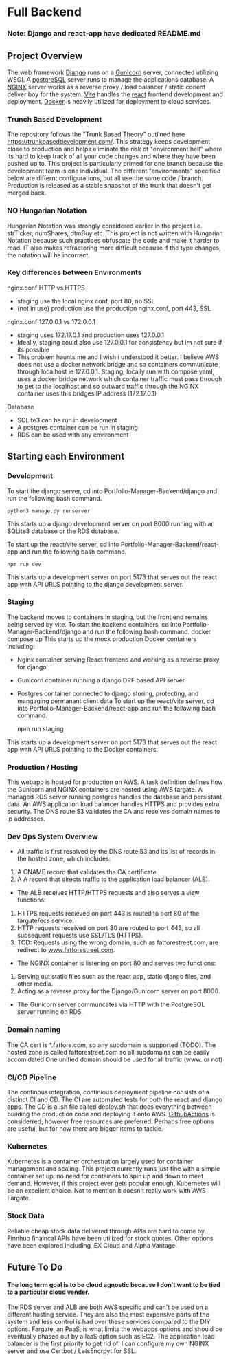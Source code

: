 # Full Backend
### Note: Django and react-app have dedicated README.md
## Project Overview
The web framework [Django](https://www.djangoproject.com/) runs on a [Gunicorn](https://gunicorn.org/) server, connected utilizing WSGI. A [postgreSQL](https://www.postgresql.org/) server runs to manage the applications database. A [NGINX](https://www.nginx.com/) server works as a reverse proxy / load balancer / static conent deliver boy for the system. [Vite](https://vitejs.dev/) handles the [react](https://react.dev/) frontend development and deployment. [Docker](https://www.docker.com/) is heavily utilized for deployment to cloud services.

### Trunch Based Development
The repository follows the "Trunk Based Theory" outlined here https://trunkbaseddevelopment.com/. This strategy keeps development close to production and helps eliminate the risk of "environment hell" where its hard to keep track of all your code changes and where they have been pushed up to. This project is particularly primed for one branch because the development team is one individual. The different "environments" specified below are differnt configurations, but all use the same code / branch. Production is released as a stable snapshot of the trunk that doesn't get merged back. 

### NO Hungarian Notation
Hungarian Notation was strongly considered earlier in the project i.e. strTicker, numShares, dtmBuy etc. This project is not written with Hungarian Notation because such practices obfuscate the code and make it harder to read. IT also makes refractoring more difficult because if the type changes, the notation will be incorrect. 

### Key differences between Environments
nginx.conf HTTP vs HTTPS
- staging use the local nginx.conf, port 80, no SSL
- (not in use) production use the production nginx.conf, port 443, SSL

nginx.conf 127.0.0.1 vs 172.0.0.1
- staging uses 172.17.0.1 and production uses 127.0.0.1
- Ideally, staging could also use 127.0.0.1 for consistency but im not sure if its possible
- This problem haunts me and I wish i understood it better. I believe AWS does not use a docker network bridge and so containers communicate through localhost ie 127.0.0.1. 
Staging, locally run with compose.yaml, uses a docker bridge network which container traffic must pass through to get to the localhost and so outward traffic through the NGINX container uses this bridges IP address (172.17.0.1)

Database 
- SQLite3 can be run in development
- A postgres container can be run in staging
- RDS can be used with any environment

## Starting each Environment
### Development
To start the django server, cd into Portfolio-Manager-Backend/django and run the following bash command.

    python3 manage.py runserver

This starts up a django development server on port 8000 running with an SQLite3 database or the RDS database.

To start up the react/vite server, cd into Portfolio-Manager-Backend/react-app and run the following bash command.

    npm run dev

This starts up a development server on port 5173 that serves out the react app with API URLS pointing to the django development server.

### Staging
The backend moves to containers in staging, but the front end remains being served by vite.
To start the backend containers, cd into Portfolio-Manager-Backend/django and run the following bash command.
    docker compose up
This starts up the mock production Docker containers including:
- Nginx container serving React frontend and working as a reverse proxy for django
- Gunicorn container running a django DRF based API server
- Postgres container connected to django storing, protecting, and mangaging permanant client data
To start up the react/vite server, cd into Portfolio-Manager-Backend/react-app and run the following bash command.

    npm run staging

This starts up a development server on port 5173 that serves out the react app with API URLS pointing to the Docker containers.

### Production / Hosting
This webapp is hosted for production on AWS. A task definition defines how the Gunicorn and NGINX containers are hosted using AWS fargate. A managed RDS server running postgres handles the database and persistant data. An AWS application load balancer handles HTTPS and provides extra security. The DNS route 53 validates the CA and resolves domain names to ip addresses.

### Dev Ops System Overview 
- All traffic is first resolved by the DNS route 53 and its list of records in the hosted zone, which includes:
1. A CNAME record that validates the CA certificate
2. A A record that directs traffic to the application load balancer (ALB).
- The ALB receives HTTP/HTTPS requests and also serves a view functions:
1. HTTPS requests recieved on port 443 is routed to port 80 of the fargate/ecs service.
2. HTTP requests received on port 80 are routed to port 443, so all subsequent requests use SSL/TLS (HTTPS). 
3. TOD: Requests using the wrong domain, such as fattorestreet.com, are redirect to www.fattorestreet.com.
- The NGINX container is listening on port 80 and serves two functions:
1. Serving out static files such as the react app, static django files, and other media.
2. Acting as a reverse proxy for the Django/Gunicorn server on port 8000. 
- The Gunicorn server communcates via HTTP with the PostgreSQL server running on RDS.

### Domain naming
The CA cert is *.fattore.com, so any subdomain is supported (TODO).
The hosted zone is called fattorestreet.com so all subdomains can be easily accomidated
One unified domain should be used for all traffic (www. or not)

### CI/CD Pipeline
The continous integration, continious deployment pipeline consists of a distinct CI and CD. The CI are automated tests for both the react and django apps. The CD is a .sh file called deploy.sh that does everything between building the production code and deploying it onto AWS. [GithubActions](https://github.com/features/actions) is considerred; however free resources are preferred. Perhaps free options are useful, but for now there are bigger items to tackle.

### Kubernetes
Kubernetes is a container orchestration largely used for container management and scaling. This project currently runs just fine with a simple container set up, no need for containers to spin up and down to meet demand. However, if this project ever gets popular enough, Kubernetes will be an excellent choice. Not to mention it doesn't really work with AWS Fargate.

### Stock Data
Reliable cheap stock data delivered through APIs are hard to come by. Finnhub finaincal APIs have been utilized for stock quotes. Other options have been explored including IEX Cloud and Alpha Vantage.

## Future To Do
#### The long term goal is to be cloud agnostic because I don't want to be tied to a particular cloud vender. 
The RDS server and ALB are both AWS specific and can't be used on a different hosting service. 
They are also the most expensive parts of the system and less control is had over these services compared to the DIY options.
Fargate, an PaaS, is what limits the webapps options and should be eventually phased out by a IaaS option such as EC2.
The application load balancer is the first priority to get rid of. I can configure my own NGINX server and use Certbot / LetsEncrpyt for SSL.